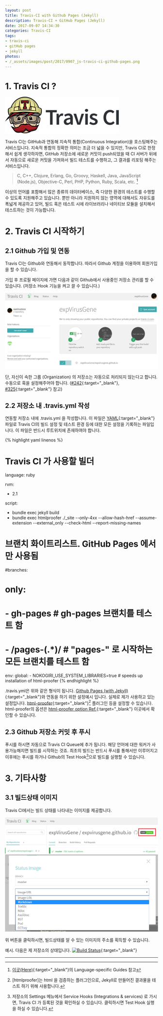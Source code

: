 ```yaml
---
layout: post
title: Travis-CI with Github Pages (Jekyll)
description: Travis-CI + GitHub Pages (Jekyll)
date: 2017-09-07 14:34:30
categories: Travis-CI
tags:
- travis-ci
- gitHub pages
- jekyll
photos:
- /_assets/images/post/2017/0907_js-travis-ci-github-pages.png
---
```


# 1. Travis CI ?

![Travis CI](/_assets/images/post/2017/0907_travis-ci.png)

Travis CI는 GitHub과 연동해 지속적 통합(Continuous Integration)을 호스팅해주는 서비스입니다.
지속적 통합의 정확한 의미는 조금 더 넓을 수 있지만, Travis CI로 한정해서 쉽게 생각하자면, GitHub 저장소에 새로운 커밋이 push되었을 때 CI 서버가 뒤에서 자동으로 새로운 커밋을 가져와서 빌드 테스트를 수행하고, 그 결과를 리포팅 해주는 서비스입니다.

> C, C++, Clojure, Erlang, Go, Groovy, Haskell, Java, JavaScript (Node.js), Objective-C, Perl, PHP, Python, Ruby, Scala, etc. [^1]

이상의 언어를 포함해서 많은 종류의 데이터베이스, 즉 다양한 환경의 테스트를 수행할 수 있도록 지원해주고 있습니다.
뿐만 아니라 지원하지 않는 영역에 대해서도 자유도를 폭넓게 제공하고 있어, 빌드 혹은 테스트 시에 라이브러리나 네이티브 모듈을 설치해서 테스트하는 것이 가능합니다.

# 2. Travis CI 시작하기

## 2.1 Github 가입 및 연동

Travis CI는 Github와 연동해서 동작합니다. 따라서 Github 계정을 이용하여 회원가입을 할 수 있습니다.

가입 후 프로필 페이지에 가면 다음과 같이 Github에서 사용중인 저장소 관리를 할 수 있습니다. (저장소 Hook 기능을 켜고 끌 수 있습니다.)

![Travis CI - Settings 1](/_assets/images/post/2017/0907_travis-setup-01.png)


단, 자신이 속한 그룹 (Organization) 의 저장소는 자동으로 처리되지 않는다고 합니다. 수동으로 훅을 설정해주어야 합니다. ([#242]{:target="_blank"}, [#325]{:target="_blank"} 참고)


## 2.2 저장소 내 .travis.yml 작성

연동할 저장소 내에 .travis.yml 을 작성합니다.
이 파일은 [YAML]{:target="_blank"} 파일로 Travis CI의 빌드 설정 및 테스트 환경 등에 대한 모든 설정을 기록하는 파일입니다. 
이 파일은 반드시 루트위치에 존재하여야 합니다.

{% highlight yaml linenos %}
# Travis CI 가 사용할 빌더
language: ruby

rvm:
  - 2.1

script:
  - bundle exec jekyll build
  - bundle exec htmlproofer ./_site --only-4xx --allow-hash-href --assume-extension --external_only --check-html --report-missing-names
  

# 브랜치 화이트리스트. GitHub Pages 에서만 사용됨
#branches:
#  only:
#  - gh-pages     # gh-pages 브랜치를 테스트 함
#  - /pages-(.*)/ # "pages-" 로 시작하는 모든 브랜치를 테스트 함

env:
  global:
    - NOKOGIRI_USE_SYSTEM_LIBRARIES=true # speeds up installation of html-proofer
{% endhighlight %}

.travis.yml은 위와 같은 형식이 됩니다. 
[Github Pages (with Jekyll)]{:target="_blank"}와 연동을 하기 위한 설정예시 입니다. 실제로 제가 사용하고 있는 설정입니다.
[html-proofer]{:target="_blank"}[^2] 플러그인 등을 설정할 수 있습니다. html-proofer의 옵션은 [html-proofer option Ref.]{:target="_blank"} 이곳에서 확인할 수 있습니다.

## 2.3 Github 저장소 커밋 후 푸시

푸시를 하시면 자동으로 Travis CI Queue에 추가 됩니다. 해당 언어에 대한 워커가 사용가능해지면 빌드를 시작하는 것죠.
최초의 빌드는 반드시 푸시를 통해서만 이루어지고 이후에는 푸시를 하거나 Github의 Test Hook[^3]으로 빌드를 실행할 수 있습니다.

# 3. 기타사항

## 3.1 빌드상태 이미지

Travis CI에서는 빌드 상태를 나타내는 이미지를 제공합니다.

![Travis Build Status 01](/_assets/images/post/2017/0907_travis-build-status01.png)
![Travis Build Status 02](/_assets/images/post/2017/0907_travis-build-status02.png)

위 버튼을 클릭하시면, 빌드상태를 알 수 있는 이미지의 주소를 획득할 수 있습니다.

예시. 다음은 제 저장소의 상태입니다.
[![Build Status](https://travis-ci.org/expVirusGene/expvirusgene.github.io.svg?branch=master)](https://travis-ci.org/expVirusGene/expvirusgene.github.io){:target="_blank"}

---

[^1]: [이곳(Here)](https://docs.travis-ci.com/){:target="_blank"}의 Language-specific Guides 참고
[^2]: [htmlproofer]는 html 을 검증하는 플러그인으로, Jekyll로 만들어진 결과물을 테스트 하기 위해 사용합니다.
[^3]: 저장소의 Settings 메뉴에서 Service Hooks (Integrations & services) 로 가시면,  Travis CI 가 등록된 것을 확인하실 수 있습니다. 클릭하시면 Test Hook 실행을 하실 수 있습니다.

[#242]: https://github.com/travis-ci/travis-ci/issues/242
[#325]: https://github.com/travis-ci/travis-ci/issues/325
[YAML]: http://yaml.org/
[Github Pages (with Jekyll)]: http://jekyllrb.com/docs/continuous-integration/travis-ci/
[html-proofer]: https://github.com/gjtorikian/html-proofer/
[html-proofer option Ref.]: https://github.com/gjtorikian/html-proofer/blob/master/bin/htmlproofer/